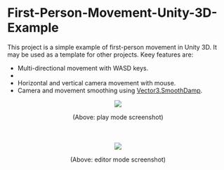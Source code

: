 # First-Person-Movement-Unity-3D-Example
<p>This project is a simple example of first-person movement in Unity 3D. It may be used as a template for other projects. Keey features are: </p>
<ul>
  <li>Multi-directional movement with WASD keys.<li>
  <li>Horizontal and vertical camera movement with mouse.</li>
  <li>Camera and movement smoothing using <a href="https://docs.unity3d.com/ScriptReference/Vector3.SmoothDamp.html">Vector3.SmoothDamp</a>.</li>
</ul>


<p align="center">
<img src="https://user-images.githubusercontent.com/1779628/165623033-37383a8a-e142-41a3-95fd-62b2df887056.png"/>
<div align="center">(Above: play mode screenshot)</div>
</p>

<p align="center" style="margin-top:50px">
<img src="https://user-images.githubusercontent.com/1779628/165624245-5eaf5d59-fd66-4d2f-ae19-4d776872ab20.png"/>
<div align="center">(Above: editor mode screenshot)</div>
</p>
